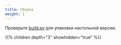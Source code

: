 ```yaml
---
title: Сборка 
weight: 1
---
```


Проверьте [build.py](https://github.com/rustdesk/rustdesk/blob/master/build.py) для упаковки настольной версии.

{{% children depth="3" showhidden="true" %}}
